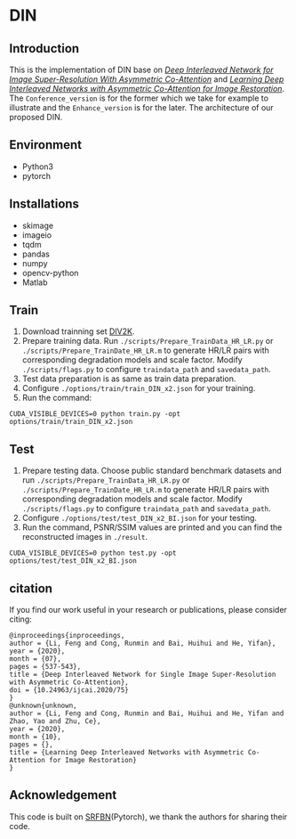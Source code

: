 # DIN
## Introduction 
This is the implementation of DIN base on [*Deep Interleaved Network for Image Super-Resolution With Asymmetric Co-Attention*](https://arxiv.org/abs/2004.11814) and [*Learning Deep Interleaved Networks with Asymmetric Co-Attention for Image Restoration*](https://arxiv.org/abs/2010.15689). The ```Conference_version``` is for the former which we take for example to illustrate and the ```Enhance_version``` is for the later. 
The architecture of our proposed DIN.
## Environment
+ Python3
+ pytorch
## Installations
+ skimage
+ imageio
+ tqdm
+ pandas
+ numpy
+ opencv-python
+ Matlab
## Train
1. Download trainning set [DIV2K](https://data.vision.ee.ethz.ch/cvl/DIV2K/).
2. Prepare training data. Run ```./scripts/Prepare_TrainData_HR_LR.py``` or ```./scripts/Prepare_TrainDate_HR_LR.m``` to generate HR/LR pairs with corresponding degradation models and scale factor. Modify ```./scripts/flags.py``` to configure ```traindata_path``` and ```savedata_path```.
3. Test data preparation is as same as train data preparation.
4. Configure ```./options/train/train_DIN_x2.json``` for your training.
5. Run the command:
```
CUDA_VISIBLE_DEVICES=0 python train.py -opt options/train/train_DIN_x2.json
```
## Test
1. Prepare testing data. Choose public standard benchmark datasets and run ```./scripts/Prepare_TrainData_HR_LR.py``` or ```./scripts/Prepare_TrainDate_HR_LR.m``` to generate HR/LR pairs with corresponding degradation models and scale factor. Modify ```./scripts/flags.py``` to configure ```traindata_path``` and ```savedata_path```.
2. Configure ```./options/test/test_DIN_x2_BI.json``` for your testing.
3. Run the command, PSNR/SSIM values are printed and you can find the reconstructed images in ```./result```.
```
CUDA_VISIBLE_DEVICES=0 python test.py -opt options/test/test_DIN_x2_BI.json
```
## citation
If you find our work useful in your research or publications, please consider citing:
```
@inproceedings{inproceedings,
author = {Li, Feng and Cong, Runmin and Bai, Huihui and He, Yifan},
year = {2020},
month = {07},
pages = {537-543},
title = {Deep Interleaved Network for Single Image Super-Resolution with Asymmetric Co-Attention},
doi = {10.24963/ijcai.2020/75}
}
@unknown{unknown,
author = {Li, Feng and Cong, Runmin and Bai, Huihui and He, Yifan and Zhao, Yao and Zhu, Ce},
year = {2020},
month = {10},
pages = {},
title = {Learning Deep Interleaved Networks with Asymmetric Co-Attention for Image Restoration}
}
```
## Acknowledgement
This code is built on [SRFBN](https://github.com/Paper99/SRFBN_CVPR19)(Pytorch), we thank the authors for sharing their code.

